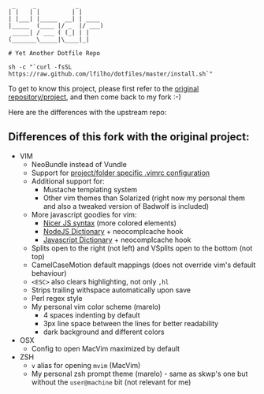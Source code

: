      _     _           _
    | |   | |         | |
    | |___| |_____  __| | ____
    |_____  (____ |/ _  |/ ___)
     _____| / ___ ( (_| | |
    (_______\_____|\____|_|

    # Yet Another Dotfile Repo

    sh -c "`curl -fsSL https://raw.github.com/lfilho/dotfiles/master/install.sh`"

To get to know this project, please first refer to the [original repository/project](https://github.com/skwp/dotfiles), and then come back to my fork :-)

Here are the differences with the upstream repo:

## Differences of this fork with the original project:
  * VIM
    * NeoBundle instead of Vundle
    * Support for [project/folder specific .vimrc configuration](https://github.com/MarcWeber/vim-addon-local-vimrc)
    * Additional support for:
      * Mustache templating system
      * Other vim themes than Solarized (right now my personal them and also a tweaked version of Badwolf is included)
    * More javascript goodies for vim:
      * [Nicer JS syntax](http://github.com/jelera/vim-javascript-syntax) (more colored elements)
      * [NodeJS Dictionary](http://github.com/guileen/vim-node) + neocomplcache hook
      * [Javascript Dictionary](https://raw.github.com/cooldaemon/myhome/master/.vim/dict/javascript.dict) + neocomplcache hook
    * Splits open to the right (not left) and VSplits open to the bottom (not top)
    * CamelCaseMotion default mappings (does not override vim's default behaviour)
    * `<ESC>` also clears highlighting, not only `,hl`
    * Strips trailing withspace automatically upon save
    * Perl regex style
    * My personal vim color scheme (marelo)
      * 4 spaces indenting by default
      * 3px line space between the lines for better readability
      * dark background and different colors
  * OSX
    * Config to open MacVim maximized by default
  * ZSH
    * `v` alias for opening `mvim` (MacVim)
    * My personal zsh prompt theme (marelo) - same as skwp's one but without the `user@machine` bit (not relevant for me)

